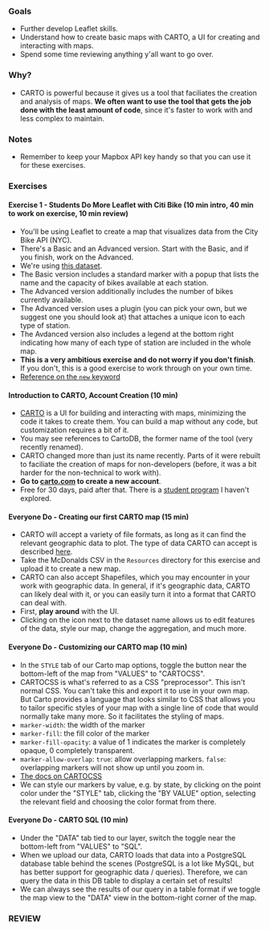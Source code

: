 ### Goals

* Further develop Leaflet skills.
* Understand how to create basic maps with CARTO, a UI for creating and interacting with maps.
* Spend some time reviewing anything y'all want to go over.

### Why?

* CARTO is powerful because it gives us a tool that faciliates the creation and analysis of maps. **We often want to use the tool that gets the job done with the least amount of code**, since it's faster to work with and less complex to maintain.

### Notes

* Remember to keep your Mapbox API key handy so that you can use it for these exercises.

### Exercises

#### Exercise 1 - Students Do More Leaflet with Citi Bike (10 min intro, 40 min to work on exercise, 10 min review)

* You'll be using Leaflet to create a map that visualizes data from the City Bike API (NYC).
* There's a Basic and an Advanced version. Start with the Basic, and if you finish, work on the Advanced.
* We're using [this dataset](https://gbfs.citibikenyc.com/gbfs/en/station_information.json).
* The Basic version includes a standard marker with a popup that lists the name and the capacity of bikes available at each station.
* The Advanced version additionally includes the number of bikes currently available.
* The Advanced version uses a plugin (you can pick your own, but we suggest one you should look at) that attaches a unique icon to each type of station.
* The Avdanced version also includes a legend at the bottom right indicating how many of each type of station are included in the whole map.
* **This is a very ambitious exercise and do not worry if you don't finish**. If you don't, this is a good exercise to work through on your own time.
* [Reference on the `new` keyword](https://developer.mozilla.org/en-US/docs/Web/JavaScript/Reference/Operators/new)

#### Introduction to CARTO, Account Creation (10 min)

* [CARTO](https://carto.com/) is a UI for building and interacting with maps, minimizing the code it takes to create them. You can build a map without any code, but customization requires a bit of it.
* You may see references to CartoDB, the former name of the tool (very recently renamed).
* CARTO changed more than just its name recently. Parts of it were rebuilt to faciliate the creation of maps for non-developers (before, it was a bit harder for the non-technical to work with).
* **Go to [carto.com](https://carto.com/) to create a new account**.
* Free for 30 days, paid after that. There is a [student program](https://carto.com/community/ambassadors/) I haven't explored.

#### Everyone Do - Creating our first CARTO map (15 min)

* CARTO will accept a variety of file formats, as long as it can find the relevant geographic data to plot. The type of data CARTO can accept is described [here](https://carto.com/docs/carto-engine/import-api/importing-geospatial-data/).
* Take the McDonalds CSV in the `Resources` directory for this exercise and upload it to create a new map.
* CARTO can also accept Shapefiles, which you may encounter in your work with geographic data. In general, if it's geographic data, CARTO can likely deal with it, or you can easily turn it into a format that CARTO can deal with.
* First, **play around** with the UI.
* Clicking on the icon next to the dataset name allows us to edit features of the data, style our map, change the aggregation, and much more.

#### Everyone Do - Customizing our CARTO map (10 min)

* In the `STYLE` tab of our Carto map options, toggle the button near the bottom-left of the map from "VALUES" to "CARTOCSS".
* CARTOCSS is what's referred to as a CSS "preprocessor". This isn't normal CSS. You can't take this and export it to use in your own map. But Carto provides a language that looks similar to CSS that allows you to tailor specific styles of your map with a single line of code that would normally take many more. So it facilitates the styling of maps.
* `marker-width`: the width of the marker
* `marker-fill`: the fill color of the marker
* `marker-fill-opacity`: a value of 1 indicates the marker is completely opaque, 0 completely transparent.
* `marker-allow-overlap`: `true`: allow overlapping markers. `false`: overlapping markers will not show up until you zoom in.
* [The docs on CARTOCSS](https://carto.com/docs/carto-engine/cartocss/)
* We can style our markers by value, e.g. by state, by clicking on the point color under the "STYLE" tab, clicking the "BY VALUE" option, selecting the relevant field and choosing the color format from there.

#### Everyone Do - CARTO SQL (10 min)

* Under the "DATA" tab tied to our layer, switch the toggle near the bottom-left from "VALUES" to "SQL".
* When we upload our data, CARTO loads that data into a PostgreSQL database table behind the scenes (PostgreSQL is a lot like MySQL, but has better support for geographic data / queries). Therefore, we can query the data in this DB table to display a certain set of results!
* We can always see the results of our query in a table format if we toggle the map view to the "DATA" view in the bottom-right corner of the map.

### REVIEW
